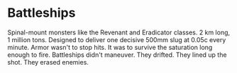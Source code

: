 # Battleships

Spinal-mount monsters like the Revenant and Eradicator classes. 2 km long, 1 million tons. Designed to deliver one decisive 500mm slug at 0.05c every minute. Armor wasn't to stop hits. It was to survive the saturation long enough to fire. Battleships didn't maneuver. They drifted. They lined up the shot. They erased enemies.
